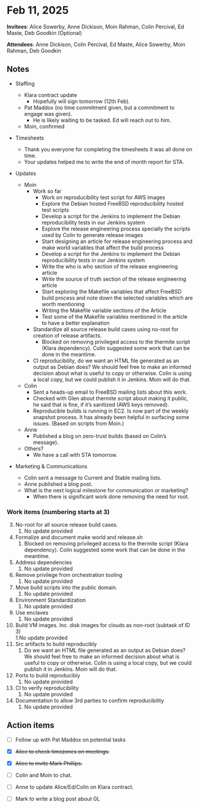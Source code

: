 # Feb 11, 2025

**Invitees**: Alice Sowerby, Anne Dickison, Moin Rahman, Colin Percival, Ed Maste, Deb Goodkin (Optional)  

**Attendees**: Anne Dickison, Colin Percival, Ed Maste, Alice Sowerby, Moin Rahman, Deb Goodkin

## Notes

* Staffing  
  * Klara contract update  
    * Hopefully will sign tomorrow (12th Feb).  
  * Pat Maddox (no time commitment given, but a commitment to engage was given).  
    * He is likely waiting to be tasked. Ed will reach out to him.   
  * Moin, confirmed  
* Timesheets  
  * Thank you everyone for completing the timesheets it was all done on time.  
  * Your updates helped me to write the end of month report for STA.  
* Updates  
  * Moin  
    * Work so far  
      * Work on reproducibility test script for AWS images  
      * Explore the Debian hosted FreeBSD reproducibility hosted test scripts  
      * Develop a script for the Jenkins to implement the Debian reproducibility tests in our Jenkins system  
      * Explore the release engineering process specially the scripts used by Colin to generate release images  
      * Start designing an article for release engineering process and make world variables that affect the build process   
      * Develop a script for the Jenkins to implement the Debian reproducibility tests in our Jenkins system  
      * Write the who is who section of the release engineering article  
      * Write the source of truth section of the release engineering article  
      * Start exploring the Makefile variables that affect FreeBSD build process and note down the selected variables which are worth mentioning  
      * Writing the Makefile variable sections of the Article  
      * Test some of the Makefile variables mentioned in the article to have a better explanation  
    * Standardize all source release build cases using no-root for creation of release artifacts.  
      * Blocked on removing privileged access to the thermite script (Klara dependency). Colin suggested some work that can be done in the meantime.  
    * CI reproducibility, do we want an HTML file generated as an output as Debian does? We should feel free to make an informed decision about what is useful to copy or otherwise. Colin is using a local copy, but we could publish it in Jenkins. Moin will do that.   
  * Colin  
    * Sent a heads-up email to FreeBSD mailing lists about this work.  
    * Checked with Glen about thermite script about making it public, he said that is fine, if it’s sanitized (AWS keys removed).  
    * Reproducible builds is running in EC2. Is now part of the weekly snapshot process. It has already been helpful in surfacing some issues. (Based on scripts from Moin.)  
  * Anne  
    * Published a blog on zero-trust builds (based on Colin’s message).   
  * Others?  
    * We have a call with STA tomorrow. 

* Marketing & Communications  
  * Colin sent a message to Current and Stable mailing lists.  
  * Anne published a blog post.  
  * What is the next logical milestone for communication or marketing?  
    * When there is significant work done removing the need for root. 

### Work items (numbering starts at 3)

3. No-root for all source release build cases.  
   1. No update provided  
4. Formalize and document make world and release.sh  
   1. Blocked on removing privileged access to the thermite script (Klara dependency). Colin suggested some work that can be done in the meantime.  
5. Address dependencies  
   1. No update provided  
6. Remove privilege from orchestration tooling  
   1. No update provided  
7. Move build scripts into the public domain.  
   1. No update provided  
8. Environment Standardization  
   1. No update provided  
9. Use enclaves  
   1. No update provided  
10. Build VM images. Inc. disk images for clouds as non-root (subtask of ID 3)  
    1.No update provided  
11. Src artifacts to build reproducibly  
    1. Do we want an HTML file generated as an output as Debian does? We should feel free to make an informed decision about what is useful to copy or otherwise. Colin is using a local copy, but we could publish it in Jenkins. Moin will do that.  
12. Ports to build reproducibly  
    1. No update provided  
13. CI to verify reproducibility  
    1. No update provided  
14. Documentation to allow 3rd parties to confirm reproducibility  
    1. No update provided

    

## Action items

- [ ] Follow up with Pat Maddox on potential tasks  
- [x] ~~Alice to check timezones on meetings.~~  
- [x] ~~Alice to invite Mark Phillips.~~  
- [ ] Colin and Moin to chat.  
- [ ] Anne to update Alice/Ed/Colin on Klara contract.   
- [ ] Mark to write a blog post about GL

